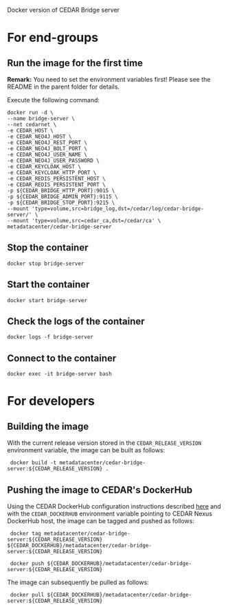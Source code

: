 Docker version of CEDAR Bridge server

# For end-groups

## Run the image for the first time

**Remark:** You need to set the environment variables first! Please see the README in the parent folder for details.

Execute the following command:

````
docker run -d \
--name bridge-server \
--net cedarnet \
-e CEDAR_HOST \
-e CEDAR_NEO4J_HOST \
-e CEDAR_NEO4J_REST_PORT \
-e CEDAR_NEO4J_BOLT_PORT \
-e CEDAR_NEO4J_USER_NAME \
-e CEDAR_NEO4J_USER_PASSWORD \
-e CEDAR_KEYCLOAK_HOST \
-e CEDAR_KEYCLOAK_HTTP_PORT \
-e CEDAR_REDIS_PERSISTENT_HOST \
-e CEDAR_REDIS_PERSISTENT_PORT \
-p ${CEDAR_BRIDGE_HTTP_PORT}:9015 \
-p ${CEDAR_BRIDGE_ADMIN_PORT}:9115 \
-p ${CEDAR_BRIDGE_STOP_PORT}:9215 \
--mount 'type=volume,src=bridge_log,dst=/cedar/log/cedar-bridge-server/' \
--mount 'type=volume,src=cedar_ca,dst=/cedar/ca' \
metadatacenter/cedar-bridge-server
````

## Stop the container

    docker stop bridge-server

## Start the container

    docker start bridge-server

## Check the logs of the container

    docker logs -f bridge-server

## Connect to the container

    docker exec -it bridge-server bash

# For developers

## Building the image

With the current release version stored in the `CEDAR_RELEASE_VERSION` environment variable, the image can be built as follows:

     docker build -t metadatacenter/cedar-bridge-server:${CEDAR_RELEASE_VERSION} .

## Pushing the image to CEDAR's DockerHub

Using the CEDAR DockerHub configuration instructions described [here](https://github.com/metadatacenter/cedar-conf/wiki/Configuring-Docker-to-use-the-CEDAR-Nexus-DockerHub) and with the `CEDAR_DOCKERHUB` environment variable pointing to CEDAR Nexus DockerHub host, the image can be tagged and pushed as follows:

     docker tag metadatacenter/cedar-bridge-server:${CEDAR_RELEASE_VERSION} ${CEDAR_DOCKERHUB}/metadatacenter/cedar-bridge-server:${CEDAR_RELEASE_VERSION}

     docker push ${CEDAR_DOCKERHUB}/metadatacenter/cedar-bridge-server:${CEDAR_RELEASE_VERSION}

The image can subsequently be pulled as follows:

     docker pull ${CEDAR_DOCKERHUB}/metadatacenter/cedar-bridge-server:${CEDAR_RELEASE_VERSION}
